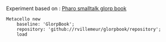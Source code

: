 Experiment based on : [Pharo smalltalk glorp book](https://files.pharo.org/books-pdfs/booklet-Glorp/2017-05-02-Glorp-Spiral.pdf)

```smalltalk
Metacello new
	baseline: 'GlorpBook';
	repository: 'github://rvillemeur/glorpbook/repository';
	load
```
